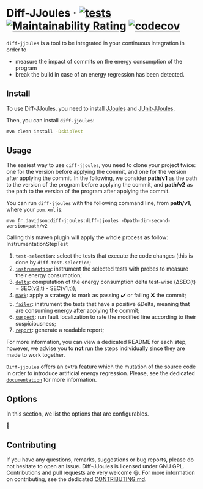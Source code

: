 # Diff-JJoules · [![tests](https://github.com/davidson-consulting/diff-jjoules/actions/workflows/master.yml/badge.svg)](https://github.com/davidson-consulting/diff-jjoules/actions/workflows/master.yml)  [![Maintainability Rating](https://sonarcloud.io/api/project_badges/measure?project=davidson-consulting_diff-jjoules&metric=sqale_rating)](https://sonarcloud.io/summary/new_code?id=davidson-consulting_diff-jjoules) [![codecov](https://codecov.io/gh/davidson-consulting/diff-jjoules/branch/master/graph/badge.svg?token=XH4Q36YMME)](https://codecov.io/gh/davidson-consulting/diff-jjoules)

`diff-jjoules` is a tool to be integrated in your continuous integration in order to 
* measure the impact of commits on the energy consumption of the program 
* break the build in case of an energy regression has been detected.

## Install

To use Diff-JJoules, you need to install [JJoules](https://github.com/davidson-consulting/j-joules) and [JUnit-JJoules](https://github.com/davidson-consulting/junit-jjoules).

Then, you can install `diff-jjoules`:

```sh
mvn clean install -DskipTest
```

## Usage

The easiest way to use `diff-jjoules`, you need to clone your project twice: one for the version before applying the 
commit, and one for the version after applying the commit. 
In the following, we consider **path/v1** as the path to the version of the program before applying the commit, and 
**path/v2** as the path to the version of the program after applying the commit.

You can run `diff-jjoules` with the following command line, from **path/v1**, where your `pom.xml` is:

```shell
mvn fr.davidson:diff-jjoules:diff-jjoules -Dpath-dir-second-version=path/v2
```

Calling this maven plugin will apply the whole process as follow:
InstrumentationStepTest
1. `test-selection`: select the tests that execute the code changes (this is done by `diff-test-selection`;
2. [`instrumention`](./doc/instrumentation.md): instrument the selected tests with probes to measure their energy consumption;
3. [`delta`](./doc/delta.md): computation of the energy consumption delta test-wise (&Delta;SEC(t) = SEC(v2,t) - SEC(v1,t));
4. [`mark`](./doc/mark.md): apply a strategy to mark as passing :heavy_check_mark: or failing :x: the commit;
5. [`failer`](./doc/failer.md): instrument the tests that have a positive &Delta, meaning that are consuming energy after applying the commit; 
6. [`suspect`](./doc/suspect.md): run fault localization to rate the modified line according to their suspiciousness;
7. [`report`](./doc/report.md): generate a readable report;

For more information, you can view a dedicated README for each step, however, we advise you to **not** run the steps
individually since they are made to work together.

`Diff-jjoules` offers an extra feature which the mutation of the source code in order to introduce artificial energy 
regression. Please, see the dedicated [`documentation`](./doc/mutation.md) for more information.

## Options

In this section, we list the options that are configurables.

:construction:

## Contributing

If you have any questions, remarks, suggestions or bug reports, please do not hesitate to open an issue.
Diff-JJoules is licensed under GNU GPL.
Contributions and pull requests are very welcome :smiley:. 
For more information on contributing, see the dedicated [CONTRIBUTING.md](./CONTRIBUTING.md).